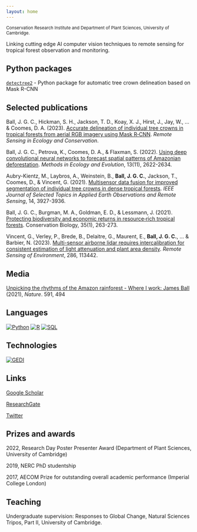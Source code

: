 ```yaml
---
layout: home
---
```


<sub>Conservation Research Institute and Department of Plant Sciences, University of Cambridge.</sub>

Linking cutting edge AI computer vision techniques to remote sensing for tropical forest observation and monitoring.

## Python packages

[`detectree2`](https://github.com/PatBall1/detectree2) - Python package for automatic tree crown delineation based on Mask R-CNN

## Selected publications

Ball, J. G. C., Hickman, S. H., Jackson, T. D., Koay, X. J., Hirst, J., Jay, W., ... & Coomes, D. A. (2023). [Accurate delineation of individual tree crowns in tropical forests from aerial RGB imagery using Mask R‐CNN](https://zslpublications.onlinelibrary.wiley.com/doi/10.1002/rse2.332). *Remote Sensing in Ecology and Conservation*.

Ball, J. G. C., Petrova, K., Coomes, D. A., & Flaxman, S. (2022). [Using deep convolutional neural networks to forecast spatial patterns of Amazonian deforestation](https://besjournals.onlinelibrary.wiley.com/doi/full/10.1111/2041-210X.13953). *Methods in Ecology and Evolution*, 13(11), 2622-2634.

Aubry-Kientz, M., Laybros, A., Weinstein, B., **Ball, J. G. C.**, Jackson, T., Coomes, D., & Vincent, G. (2021). [Multisensor data fusion for improved segmentation of individual tree crowns in dense tropical forests](https://ieeexplore.ieee.org/document/9387530). *IEEE Journal of Selected Topics in Applied Earth Observations and Remote Sensing*, 14, 3927-3936.

Ball, J. G. C., Burgman, M. A., Goldman, E. D., & Lessmann, J. (2021). [Protecting biodiversity and economic returns in resource‐rich tropical forests](https://conbio.onlinelibrary.wiley.com/doi/full/10.1111/cobi.13534). Conservation Biology, 35(1), 263-273.

Vincent, G., Verley, P., Brede, B., Delaitre, G., Maurent, E., **Ball, J. G. C.**, ... & Barbier, N. (2023). [Multi-sensor airborne lidar requires intercalibration for consistent estimation of light attenuation and plant area density](https://www.sciencedirect.com/science/article/pii/S003442572200548X). *Remote Sensing of Environment*, 286, 113442.

## Media

[Unpicking the rhythms of the Amazon rainforest - Where I work: James Ball](https://www.nature.com/articles/d41586-021-00664-1) (2021), *Nature*. 591, 494

## Languages

[![Python](https://img.shields.io/badge/python-black?style=for-the-badge&logo=python)](https://www.python.org/)
[![R](https://img.shields.io/badge/r-black?style=for-the-badge&logo=r)](https://www.r-project.org/)
[![SQL](https://img.shields.io/badge/sql-black?style=for-the-badge&logo=mysql)](https://www.iso.org/standard/63555.html)


## Technologies
[![GEDI](https://img.shields.io/badge/gedi-black?style=for-the-badge&logo=nasa)](https://gedi.umd.edu/)


## Links

[Google Scholar](https://scholar.google.com/citations?user=7SNfHlwAAAAJ)

[ResearchGate](https://www.researchgate.net/profile/James-Ball)

[Twitter](https://twitter.com/JgcBall)

## Prizes and awards

2022, Research Day Poster Presenter Award (Department of Plant Sciences, University of Cambridge)

2019, NERC PhD studentship

2017, AECOM Prize for outstanding overall academic performance (Imperial College London)

## Teaching

Undergraduate supervision: Responses to Global Change, Natural Sciences Tripos, Part II, University of Cambridge.
